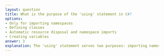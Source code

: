 ```yaml
---
layout: question
title: What is the purpose of the 'using' statement in C#?
options:
- Only for importing namespaces
- Defining classes
- Automatic resource disposal and namespace imports
- Creating variables
answer: 3
explanation: The 'using' statement serves two purposes: importing namespaces and ensuring automatic disposal of resources that implement IDisposable, providing proper resource management.
---
```

